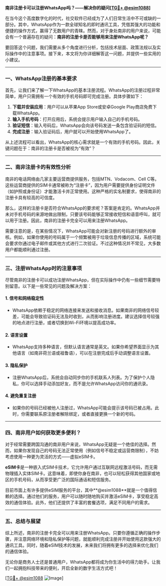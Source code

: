 **南非注册卡可以注册WhatsApp吗？——解决你的疑问[[TG💪+ @esim1088](https://t.me/s/esim1088)]**

在当今这个高度数字化的时代，社交软件已经成为了人们日常生活中不可或缺的一部分。其中，WhatsApp作为一款全球知名的即时通讯工具，凭借其强大的功能和便捷的操作方式，赢得了无数用户的青睐。然而，对于身处南非的用户来说，可能会有一个普遍存在的疑问：**南非的注册卡是否能够用来注册WhatsApp呢？**

要回答这个问题，我们需要从多个角度进行分析，包括技术层面、政策法规以及实际操作中的注意事项。接下来，本文将为你详细解答这一问题，并提供一些实用的小建议。

---

### 一、WhatsApp注册的基本要求

首先，让我们来了解一下WhatsApp的基本注册流程。WhatsApp的注册过程非常简单，用户只需拥有一个有效的手机号码即可完成注册。具体步骤如下：

1. **下载并安装应用**：用户可以从苹果App Store或安卓Google Play商店免费下载WhatsApp。
2. **输入手机号码**：打开应用后，系统会提示用户输入自己的手机号码。
3. **验证短信**：输入号码后，WhatsApp会向该号码发送一条包含验证码的短信。
4. **完成注册**：输入验证码后，用户就可以开始使用WhatsApp了。

从上述流程可以看出，WhatsApp的核心需求就是一个有效的手机号码。因此，关键问题在于：南非的注册卡是否被视为“有效”？

---

### 二、南非注册卡的有效性分析

南非的电话网络由几家主要运营商提供服务，包括MTN、Vodacom、Cell C等。这些运营商提供的SIM卡通常被称为“注册卡”，因为用户需要提供身份证明文件（如护照或身份证）才能激活卡并正常使用。这种严格的实名制要求，使得南非的注册卡具有较高的可信度。

那么，这样的注册卡是否符合WhatsApp的要求呢？答案是肯定的。WhatsApp并未对手机号码的来源地做出限制，只要该号码能够正常接收短信和语音呼叫，就可以用于注册。因此，南非的注册卡完全可以用来注册WhatsApp。

需要注意的是，在某些情况下，WhatsApp可能会对新注册的号码进行额外的审核。例如，如果你使用的号码属于一个频繁被用于垃圾信息传播的区域，系统可能会要求你通过电子邮件或其他方式进行二次验证。不过这种情况并不常见，大多数用户都能顺利通过注册。

---

### 三、注册WhatsApp时的注意事项

尽管南非的注册卡可以成功注册WhatsApp，但在实际操作中仍有一些细节需要特别留意。以下是一些常见的问题及解决方案：

#### 1. **信号和网络稳定性**
   - WhatsApp依赖于稳定的网络连接来发送和接收消息。如果南非的网络信号较差，可能会导致验证码无法及时收到，从而影响注册进度。建议选择信号较强的地点进行注册，或者切换到Wi-Fi环境以提高成功率。

#### 2. **语言设置**
   - WhatsApp支持多种语言，但默认语言通常是英文。如果你希望界面显示为其他语言（如南非荷兰语或祖鲁语），可以在注册完成后手动调整语言设置。

#### 3. **隐私保护**
   - 注册WhatsApp后，系统会自动同步你的手机联系人列表。为了保护个人隐私，你可以选择手动添加好友，而不是允许WhatsApp访问你的通讯录。

#### 4. **避免重复注册**
   - 如果你的号码已经被他人注册过，WhatsApp可能会提示该号码已被占用。此时，你需要联系原注册者解除绑定，或者直接更换一个新的号码。

---

### 四、南非用户如何获取更多便利？

对于经常需要跨国沟通的南非用户来说，WhatsApp无疑是一个绝佳的选择。然而，如果你发现自己的号码无法正常使用（例如信号不稳定或运营商限制），不妨考虑使用一种更为灵活的方式——虚拟eSIM卡。

**eSIM卡**是一种嵌入式SIM卡技术，它允许用户通过互联网远程激活号码，而无需物理插入实体SIM卡。这意味着，即使你身在南非，也可以轻松获得其他国家或地区的手机号码，从而享受更广泛的国际通话和短信服务。

目前市面上有许多提供eSIM服务的平台，其中**@esim1088**就是一个值得信赖的选择。通过他们的服务，用户可以随时随地购买并激活eSIM卡，享受稳定高效的通信体验。此外，他们还提供了丰富的套餐选项，满足不同用户的需求。

---

### 五、总结与展望

综上所述，南非的注册卡完全可以用来注册WhatsApp。只要你遵循正确的操作步骤，并注意网络环境和隐私保护等问题，就能顺利完成注册并开始使用这款强大的通讯工具。同时，随着eSIM技术的发展，未来我们将拥有更多的选择来优化我们的通信体验。

无论你是商务人士还是普通用户，WhatsApp都将成为你生活中的得力助手。让我们一起拥抱科技带来的便利，开启全新的数字生活方式吧！

[[TG💪+ @esim1088](https://t.me/s/esim1088) ![Image](https://i.postimg.cc/4NQfJmqS/Snipaste-2025-05-13-00-14-12.png)]